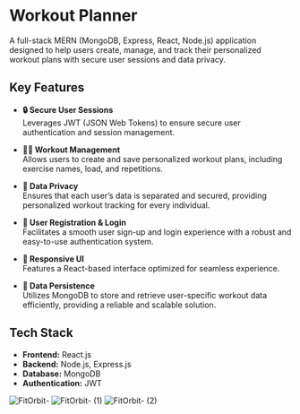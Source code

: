 # Workout Planner

A full-stack MERN (MongoDB, Express, React, Node.js) application designed to help users create, manage, and track their personalized workout plans with secure user sessions and data privacy.

## Key Features

- **🔒 Secure User Sessions**  
  Leverages JWT (JSON Web Tokens) to ensure secure user authentication and session management.

- **🏋️‍♂️ Workout Management**  
  Allows users to create and save personalized workout plans, including exercise names, load, and repetitions.

- **🔐 Data Privacy**  
  Ensures that each user’s data is separated and secured, providing personalized workout tracking for every individual.

- **👥 User Registration & Login**  
  Facilitates a smooth user sign-up and login experience with a robust and easy-to-use authentication system.

- **📱 Responsive UI**  
  Features a React-based interface optimized for seamless experience.

- **💾 Data Persistence**  
  Utilizes MongoDB to store and retrieve user-specific workout data efficiently, providing a reliable and scalable solution.

## Tech Stack

- **Frontend:** React.js
- **Backend:** Node.js, Express.js
- **Database:** MongoDB
- **Authentication:** JWT




![FitOrbit-](https://github.com/user-attachments/assets/5c0f5ecd-0ee6-4638-861f-98a3b1096007)
![FitOrbit- (1)](https://github.com/user-attachments/assets/2d84fa07-0af0-47d3-921b-615c5c19b94e)
![FitOrbit- (2)](https://github.com/user-attachments/assets/c6dd05af-d475-4eb0-ab17-e3658658b679)
